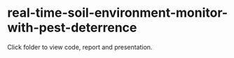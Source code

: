 ﻿# real-time-soil-environment-monitor-with-pest-deterrence
 Click folder to view code, report and presentation.
